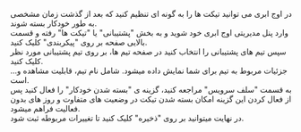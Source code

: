 <p>در اوج ابری می توانید تیکت ها را به گونه ای تنظیم کنید که بعد از گذشت زمان مشخصی به طور خودکار بسته شوند.<br>وارد پنل مدیریتی اوج ابری خود شوید و به بخش "پشتیبانی" یا "تیکت ها" رفته و قسمت بالایی صفحه بر روی "پیکربندی" کلیک کنید.<br>سپس تیم های پشتیبانی را انتخاب کنید در صفحه تیم ها، بر روی تیم پشتیبانی مورد نظر کلیک کنید.<br>جزئیات مربوط به تیم برای شما نمایش داده میشود. شامل نام تیم، قابلیت مشاهده و... است.<br>به قسمت "سلف سرویس" مراجعه کنید، گزینه ی "بسته شدن خودکار" را فعال کنید پس از فعال کردن این گزینه امکان بسته شدن تیکت در وضعیت های متفاوت و روز های بدون فعالیت فراهم میشود.&nbsp;<br>در نهایت میتوانید بر روی "ذخیره" کلیک کنید تا تغییرات مربوطه ثبت شود.</p>